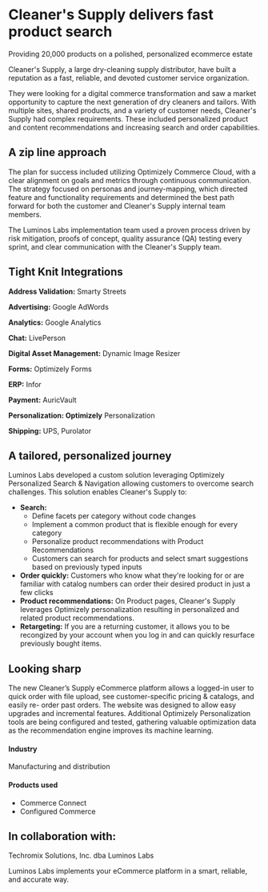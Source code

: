 # Cleaner's Supply delivers fast product search

Providing 20,000 products on a polished, personalized ecommerce estate

Cleaner's Supply, a large dry-cleaning supply distributor, have built a
reputation as a fast, reliable, and devoted customer service organization.

They were looking for a digital commerce transformation and saw a market
opportunity to capture the next generation of dry cleaners and tailors. With
multiple sites, shared products, and a variety of customer needs, Cleaner's
Supply had complex requirements. These included personalized product and content
recommendations and increasing search and order capabilities.

## A zip line approach

The plan for success included utilizing Optimizely Commerce Cloud, with a clear
alignment on goals and metrics through continuous communication. The strategy
focused on personas and journey-mapping, which directed feature and
functionality requirements and determined the best path forward for both the
customer and Cleaner's Supply internal team members.

The Luminos Labs implementation team used a proven process driven by risk
mitigation, proofs of concept, quality assurance (QA) testing every sprint, and
clear communication with the Cleaner's Supply team.

## Tight Knit Integrations

**Address Validation:** Smarty Streets

**Advertising:** Google AdWords

**Analytics:** Google Analytics

**Chat:** LivePerson

**Digital Asset Management:** Dynamic Image Resizer

**Forms:** Optimizely Forms

**ERP:** Infor

**Payment:** AuricVault

**Personalization: Optimizely** Personalization

**Shipping:** UPS, Purolator

## A tailored, personalized journey

Luminos Labs developed a custom solution leveraging Optimizely Personalized
Search & Navigation allowing customers to overcome search challenges. This
solution enables Cleaner's Supply to:

- **Search:**
  - Define facets per category without code changes
  - Implement a common product that is flexible enough for every category
  - Personalize product recommendations with Product Recommendations
  - Customers can search for products and select smart suggestions based on previously typed inputs
- **Order quickly:** Customers who know what they're looking for or are familiar with catalog numbers can order their desired product in just a few clicks
- **Product recommendations:** On Product pages, Cleaner's Supply leverages Optimizely personalization resulting in personalized and related product recommendations.
- **Retargeting:** If you are a returning customer, it allows you to be recongized by your account when you log in and can quickly resurface previously bought items.

## Looking sharp

The new Cleaner’s Supply eCommerce platform allows a logged-in user to quick
order with file upload, see customer-specific pricing & catalogs, and easily re-
order past orders. The website was designed to allow easy upgrades and
incremental features. Additional Optimizely Personalization tools are being
configured and tested, gathering valuable optimization data as the
recommendation engine improves its machine learning.

#### Industry

Manufacturing and distribution

#### Products used

- Commerce Connect
- Configured Commerce

## In collaboration with:

Techromix Solutions, Inc. dba Luminos Labs

Luminos Labs implements your eCommerce platform in a smart, reliable, and
accurate way.
